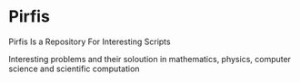 # Pirfis
Pirfis Is a Repository For Interesting Scripts

Interesting problems and their soloution in mathematics, physics, computer science and scientific computation

